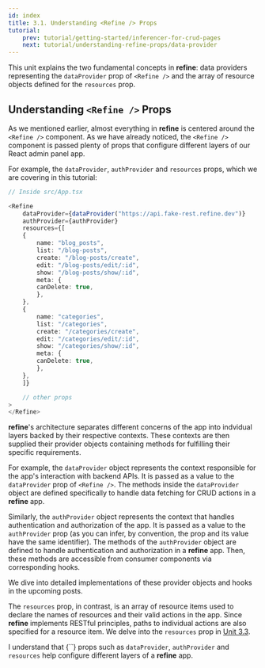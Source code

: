 ```yaml
---
id: index
title: 3.1. Understanding <Refine /> Props
tutorial:
    prev: tutorial/getting-started/inferencer-for-crud-pages
    next: tutorial/understanding-refine-props/data-provider
---
```



This unit explains the two fundamental concepts in **refine**: data providers representing the `dataProvider` prop of `<Refine />` and the array of resource objects defined for the `resources` prop.

## Understanding `<Refine />` Props

As we mentioned earlier, almost everything in **refine** is centered around the `<Refine />` component. As we have already noticed, the `<Refine />` component is passed plenty of props that configure different layers of our React admin panel app.

For example, the `dataProvider`, `authProvider` and `resources` props, which we are covering in this tutorial:

```TypeScript
// Inside src/App.tsx

<Refine
    dataProvider={dataProvider("https://api.fake-rest.refine.dev")}
    authProvider={authProvider}
    resources={[
    {
        name: "blog_posts",
        list: "/blog-posts",
        create: "/blog-posts/create",
        edit: "/blog-posts/edit/:id",
        show: "/blog-posts/show/:id",
        meta: {
        canDelete: true,
        },
    },
    {
        name: "categories",
        list: "/categories",
        create: "/categories/create",
        edit: "/categories/edit/:id",
        show: "/categories/show/:id",
        meta: {
        canDelete: true,
        },
    },
    ]}

    // other props
>
</Refine>
```

**refine**'s architecture separates different concerns of the app into indvidual layers backed by their respective contexts. These contexts are then supplied their provider objects containing methods for fulfilling their specific requirements.

For example, the `dataProvider` object represents the context responsible for the app's interaction with backend APIs. It is passed as a value to the `dataProvider` prop of `<Refine />`. The methods inside the `dataProvider` object are defined specifically to handle data fetching for CRUD actions in a **refine** app.

Similarly, the `authProvider` object represents the context that handles authentication and authorization of the app. It is passed as a value to the `authProvider` prop (as you can infer, by convention, the prop and its value have the same identifier). The methods of the `authProvider` object are defined to handle authentication and authorization in a **refine** app. Then, these methods are accessible from consumer components via corresponding hooks.

We dive into detailed implementations of these provider objects and hooks in the upcoming posts.

The `resources` prop, in contrast, is an array of resource items used to declare the names of resources and their valid actions in the app. Since **refine** implements RESTful principles, paths to individual actions are also specified for a resource item. We delve into the `resources` prop in [Unit 3.3](/docs/tutorial/understanding-refine-props/resources).


<Checklist>
<ChecklistItem id="understanding-refine-props">
I understand that {`<Refine />`} props such as <code>dataProvider</code>, <code>authProvider</code> and <code>resources</code> help configure different layers of a <strong>refine</strong> app.
</ChecklistItem>
</Checklist>